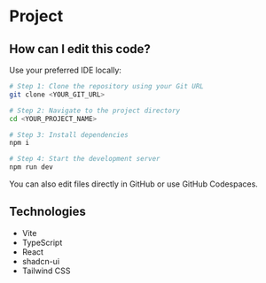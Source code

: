 # Project

## How can I edit this code?

Use your preferred IDE locally:

```sh
# Step 1: Clone the repository using your Git URL
git clone <YOUR_GIT_URL>

# Step 2: Navigate to the project directory
cd <YOUR_PROJECT_NAME>

# Step 3: Install dependencies
npm i

# Step 4: Start the development server
npm run dev
```

You can also edit files directly in GitHub or use GitHub Codespaces.

## Technologies

- Vite
- TypeScript
- React
- shadcn-ui
- Tailwind CSS
